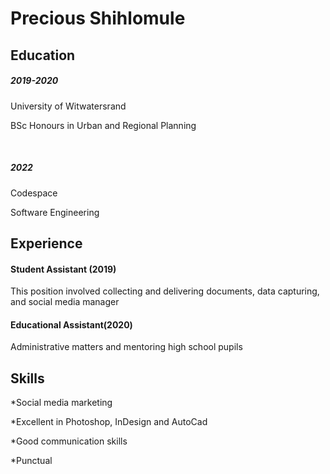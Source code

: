 </head>
<body> 
  <h1>Precious Shihlomule</h1>
    </head>
    <body> 
    <h2>Education</h2> 
    <h5>2019-2020</h5>  
    <p>University of Witwatersrand</p>
    <p>BSc Honours in Urban and Regional Planning</p>
  &nbsp;
  </head>
  <body>
  <h5>2022</h5>
  <p>Codespace</p>
  <p>Software Engineering</p>
  </head>
  <body>
  <h2>Experience</h2>
  <h4>Student Assistant (2019)</h4>
  <p>This position involved collecting and delivering documents, data capturing, and social media manager</p>
  
  <h4>Educational Assistant(2020)</h4>
  <p>Administrative matters and mentoring high school pupils</h4>
  
  <h2>Skills</h2>
  <p>*Social media marketing</p>
  <p>*Excellent in Photoshop, InDesign and AutoCad</p>
  <p>*Good communication skills</p>
  <p>*Punctual</p>
